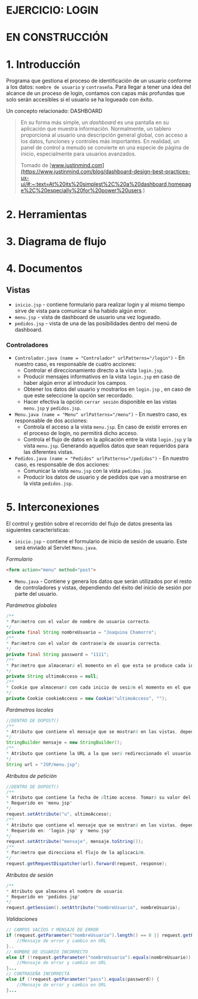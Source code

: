 # EJERCICIO: LOGIN

# EN CONSTRUCCIÓN



# 1. Introducción

Programa que gestiona el proceso de identificación de un usuario conforme a los datos: ``nombre de usuario`` y ``contraseña``. Para llegar a tener una idea del alcance de un proceso de login, contamos con capas más profundas que solo serán accesibles si el usuario se ha logueado con éxito.

Un concepto relacionado: DASHBOARD

> En su forma más simple, un *dashboard* es una pantalla en su aplicación que muestra información. Normalmente, un tablero proporciona al usuario una descripción general global, con acceso a los datos, funciones y controles más importantes. En realidad, un panel de control a menudo se convierte en una especie de página de inicio, especialmente para usuarios avanzados.
>
> Tomado de [www.justinmind.com](https://www.justinmind.com/blog/dashboard-design-best-practices-ux-ui/#:~:text=At%20its%20simplest%2C%20a%20dashboard,homepage%2C%20especially%20for%20power%20users.)

# 2. Herramientas



# 3. Diagrama de flujo



# 4. Documentos

## Vistas

- ``inicio.jsp`` - contiene formulario para realizar login y al mismo tiempo sirve de vista para comunicar si ha habido algún error.
- ``menu.jsp`` - vista de dashboard de usuario una vez logueado.
- ``pedidos.jsp`` - vista de una de las posibilidades dentro del menú de dashboard.

### Controladores

- ``Controlador.java (name = "Controlador" urlPatterns="/login")`` - En nuestro caso, es responsable de cuatro acciones: 
  - Controlar el direccionamiento directo a la vista ``login.jsp``.
  - Producir mensajes informativos en la vista ``login.jsp`` en caso de haber algún error al introducir los campos.
  - Obtener los datos del usuario y mostrarlos en ``login.jsp`` , en caso de que este seleccione la opción ser recordado.
  - Hacer efectiva la opción ``cerrar sesión`` disponible en las vistas ``menu.jsp`` y ``pedidos.jsp``.
- ``Menu.java (name = "Menu" urlPatterns="/menu")`` - En nuestro caso, es responsable de dos acciones:
  - Controla el acceso a la vista ``menu.jsp``. En caso de existir errores en el proceso de login, no permitirá dicho acceso.
  - Controla el flujo de datos en la aplicación entre la vista ``login.jsp`` y la vista ``menu.jsp``. Generando aquellos datos que sean requeridos para las diferentes vistas.
- ``Pedidos.java (name = "Pedidos" urlPatterns="/pedidos")`` - En nuestro caso, es responsable de dos acciones:
  - Comunicar la vista ``menu.jsp`` con la vista ``pedidos.jsp``.
  - Producir los datos de usuario y de pedidos que van a mostrarse en la vista ``pedidos.jsp``.

# 5. Interconexiones

El control y gestión sobre el recorrido del flujo de datos presenta las siguientes características:

- ``inicio.jsp`` - contiene el formulario de inicio de sesión de usuario. Este será enviado al Servlet ``Menu.java``.

*Formulario*

```html
<form action="menu" method="post">
```

- ``Menu.java`` - Contiene y genera los datos que serán utilizados por el resto de controladores y vistas, dependiendo del éxito del inicio de sesión por parte del usuario.

*Parámetros globales*

```java
/**
* Parámetro con el valor de nombre de usuario correcto.
*/
private final String nombreUsuario = "Joaquina Chamorro";
/**
* Parámetro con el valor de contraseña de usuario correcta.
*/
private final String password = "1111";
/**
* Parámetro que almacenará el momento en el que esta se produce cada inicio de sesión.
*/
private String ultimoAcceso = null;
/**
* Cookie que almacenará con cada inicio de sesión el momento en el que esta se produce, mediante el parámetro "ultimoAcceso".
*/
private Cookie cookieAcceso = new Cookie("ultimoAcceso", "");
```

*Parámetros locales*

```java
//DENTRO DE DOPOST()
/**
* Atributo que contiene el mensaje que se mostrará en las vistas, dependiendo del éxito del inicio de sesión.
*/
StringBuilder mensaje = new StringBuilder();
/**
* Atributo que contiene la URL a la que será redireccionado el usuario. Esta cambiará a "JSP/login.jsp" en caso de no iniciar sesión correctamente.
*/
String url = "JSP/menu.jsp";
```

*Atributos de petición*

```java
//DENTRO DE DOPOST()
/**
* Atributo que contiene la fecha de último acceso. Tomará su valor del parámetro "ultimoAcceso".
* Requerido en "menu.jsp"
*/
request.setAttribute("u", ultimoAcceso);
/**
* Atributo que contiene el mensaje que se mostrará en las vistas, dependiendo del éxito del inicio de sesión.
* Requerido en: "login.jsp" y "menu.jsp"
*/
request.setAttribute("mensaje", mensaje.toString());
/**
* Parámetro que direcciona el flujo de la aplicación.
*/
request.getRequestDispatcher(url).forward(request, response);
```

*Atributos de sesión*

```java
/**
* Atributo que almacena el nombre de usuario.
* Requerido en "pedidos.jsp"
*/
request.getSession().setAttribute("nombreUsuario", nombreUsuario);
```

*Validaciones*

```java
// CAMPOS VACÍOS Y MENSAJE DE ERROR
if (request.getParameter("nombreUsuario").length() == 0 || request.getParameter("pass").length() == 0) ) {
    //Mensaje de error y cambio en URL
}..
// NOMBRE DE USUARIO INCORRECTO
else if (!request.getParameter("nombreUsuario").equals(nombreUsuario)) {
    //Mensaje de error y cambio en URL
}...
// CONTRASEÑA INCORRECTA
else if (!request.getParameter("pass").equals(password)) {
	//Mensaje de error y cambio en URL
}...           
```





